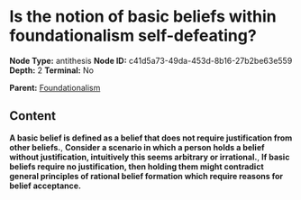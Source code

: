 # Is the notion of basic beliefs within foundationalism self-defeating?

**Node Type:** antithesis
**Node ID:** c41d5a73-49da-453d-8b16-27b2be63e559
**Depth:** 2
**Terminal:** No

**Parent:** [Foundationalism](foundationalism.md)

## Content

**A basic belief is defined as a belief that does not require justification from other beliefs.**, **Consider a scenario in which a person holds a belief without justification, intuitively this seems arbitrary or irrational.**, **If basic beliefs require no justification, then holding them might contradict general principles of rational belief formation which require reasons for belief acceptance.**
